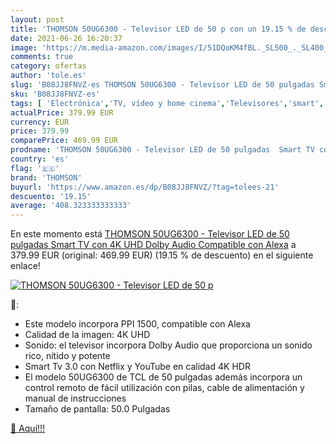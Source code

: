 ```yaml
---
layout: post
title: 'THOMSON 50UG6300 - Televisor LED de 50 p con un 19.15 % de descuento'
date: 2021-06-26 16:20:37
image: 'https://m.media-amazon.com/images/I/51DQoKM4fBL._SL500_._SL400_.jpg'
comments: true
category: ofertas
author: 'tole.es'
slug: 'B08JJ8FNVZ-es THOMSON 50UG6300 - Televisor LED de 50 pulgadas Smart TV...'
sku: 'B08JJ8FNVZ-es'
tags: [ 'Electrónica','TV, vídeo y home cinema','Televisores','smart','televisor','thomson','tv', ]
actualPrice: 379.99 EUR
currency: EUR
price: 379.99
comparePrice: 469.99 EUR
prodname: 'THOMSON 50UG6300 - Televisor LED de 50 pulgadas  Smart TV con 4K UHD  Dolby Audio  Compatible con Alexa'
country: 'es'
flag: '🇪🇸'
brand: 'THOMSON'
buyurl: 'https://www.amazon.es/dp/B08JJ8FNVZ/?tag=tolees-21'
descuento: '19.15'
average: '408.323333333333'
---
```


En este momento está [THOMSON 50UG6300 - Televisor LED de 50 pulgadas  Smart TV con 4K UHD  Dolby Audio  Compatible con Alexa](https://www.amazon.es/dp/B08JJ8FNVZ/?tag=tolees-21) a 379.99 EUR (original: 469.99 EUR) (19.15 %  de descuento) en el siguiente enlace!

[![THOMSON 50UG6300 - Televisor LED de 50 p](https://m.media-amazon.com/images/I/51DQoKM4fBL._SL500_._SL400_.jpg)](https://www.amazon.es/dp/B08JJ8FNVZ/?tag=tolees-21)

🔎:

- Este modelo incorpora PPI 1500, compatible con Alexa
- Calidad de la imagen: 4K UHD
- Sonido: el televisor incorpora Dolby Audio que proporciona un sonido rico, nítido y potente
- Smart Tv 3.0 con Netflix y YouTube en calidad 4K HDR
- El modelo 50UG6300 de TCL de 50 pulgadas además incorpora un control remoto de fácil utilización con pilas, cable de alimentación y manual de instrucciones
- Tamaño de pantalla: 50.0 Pulgadas

[🛒 Aquí!!!](https://www.amazon.es/dp/B08JJ8FNVZ/?tag=tolees-21)
